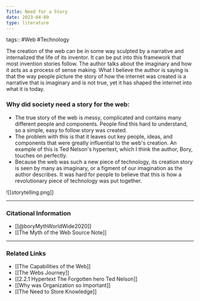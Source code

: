 ```yaml
---
Title: Need for a Story
date: 2023-04-09
type: literature
---
```

tags:: #Web #Technology 

The creation of the web can be in some way sculpted by a narrative and internalized the life of its inventor. It can be put into this framework that most invention stories follow. The author talks about the imaginary and how it acts as a process of sense making. What I believe the author is saying is that the way people picture the story of how the internet was created is a narrative that is imaginary and is not true, yet it has shaped the internet into what it is today.

### Why did society need a story for the web:
- The true story of the web is messy, complicated and contains many different people and components. People find this hard to understand, so a simple, easy to follow story was created.
- The problem with this is that it leaves out key people, ideas, and components that were greatly influential to the web's creation. An example of this is Ted Nelson's hypertext, which I think the author, Bory, touches on perfectly.
- Because the web was such a new piece of technology, its creation story is seen by many as imaginary, or a figment of our imagination as the author describes. It was hard for people to believe that this is how a revolutionary piece of technology was put together.

![[storytelling.png]]

---
### Citational Information

- [[@boryMythWorldWide2020]]
- [[The Myth of the Web Source Note]]

---

### Related Links
- [[The Capabilities of the Web]]
- [[The Webs Journey]]
- [[2.2.1 Hypertext The Forgotten hero Ted Nelson]]
- [[Why was Organization so Important]]
- [[The Need to Store Knowledge]]